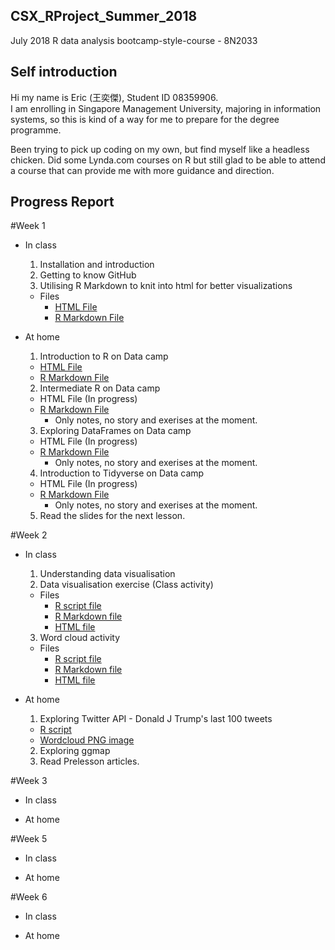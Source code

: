 ## CSX_RProject_Summer_2018
July 2018 R data analysis bootcamp-style-course - 8N2033

## Self introduction
Hi my name is Eric (王奕傑), Student ID 08359906.  
I am enrolling in Singapore Management University, majoring in information systems, so this is kind of a way for me to prepare for the degree programme.  

Been trying to pick up coding on my own, but find myself like a headless chicken. Did some Lynda.com courses on R but still glad to be able to attend a course that can provide me with more guidance and direction.

## Progress Report
#Week 1
* In class
  1. Installation and introduction
  2. Getting to know GitHub
  3. Utilising R Markdown to knit into html for better visualizations
  * Files
    + [HTML File](https://ericwang1998.github.io/CSX_RProject_Summer_2018/week_1/Class_assignment.html)
    + [R Markdown File](https://github.com/ericwang1998/CSX_RProject_Summer_2018/blob/master/week_1/Class_assignment.Rmd)

* At home
  1. Introduction to R on Data camp
  + [HTML File](https://ericwang1998.github.io/CSX_RProject_Summer_2018/week_1/HW/hw1_introtoR.html)
  + [R Markdown File](https://github.com/ericwang1998/CSX_RProject_Summer_2018/blob/master/week_1/HW/hw1_introtoR.Rmd)
  2. Intermediate R on Data camp
  + HTML File (In progress)
  + [R Markdown File](https://github.com/ericwang1998/CSX_RProject_Summer_2018/blob/master/week_1/HW/hw2_intermedR.Rmd)
    + Only notes, no story and exerises at the moment.
  3. Exploring DataFrames on Data camp
  + HTML File (In progress)
  + [R Markdown File](https://github.com/ericwang1998/CSX_RProject_Summer_2018/blob/master/week_1/HW/hw3_dataframes.Rmd)
    + Only notes, no story and exerises at the moment.
  4. Introduction to Tidyverse on Data camp
  + HTML File (In progress)
  + [R Markdown File](https://github.com/ericwang1998/CSX_RProject_Summer_2018/blob/master/week_1/HW/hw4_tidyverse.Rmd)
    + Only notes, no story and exerises at the moment.
  5. Read the slides for the next lesson. 

#Week 2
* In class
  1. Understanding data visualisation
  2. Data visualisation exercise (Class activity)
  * Files
    + [R script file](https://github.com/ericwang1998/CSX_RProject_Summer_2018/blob/master/week_2/Class_assignment2.R)
    + [R Markdown file](https://github.com/ericwang1998/CSX_RProject_Summer_2018/blob/master/week_2/Class_assignment2.Rmd)
    + [HTML file](https://ericwang1998.github.io/CSX_RProject_Summer_2018/week_2/Class_assignment2.html)
  3. Word cloud activity
  * Files
    + [R script file](https://github.com/ericwang1998/CSX_RProject_Summer_2018/blob/master/week_2/word_cloud/wordcloud.R)
    + [R Markdown file](https://github.com/ericwang1998/CSX_RProject_Summer_2018/blob/master/week_2/word_cloud/wordcloud.Rmd)
    + [HTML file](https://ericwang1998.github.io/CSX_RProject_Summer_2018/week_2/word_cloud/wordcloud.html)

* At home
  1. Exploring Twitter API - Donald J Trump's last 100 tweets
    + [R script](https://github.com/ericwang1998/CSX_RProject_Summer_2018/blob/master/week_2/word_cloud/donald_trump_twitter_wordcloud.R)
    + [Wordcloud PNG image](https://github.com/ericwang1998/CSX_RProject_Summer_2018/blob/master/week_2/word_cloud/Trump_100tweets_1546_13_7_2018.png)
  2. Exploring ggmap
  3. Read Prelesson articles.
 
#Week 3
* In class

* At home

#Week 5
* In class


* At home

#Week 6
* In class


* At home
